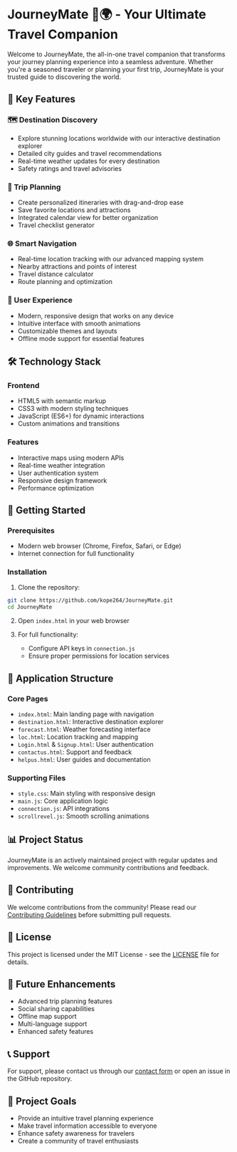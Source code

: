 # JourneyMate 🧳🌍 - Your Ultimate Travel Companion

Welcome to JourneyMate, the all-in-one travel companion that transforms your journey planning experience into a seamless adventure. Whether you're a seasoned traveler or planning your first trip, JourneyMate is your trusted guide to discovering the world.

## 🌟 Key Features

### 🗺️ Destination Discovery
- Explore stunning locations worldwide with our interactive destination explorer
- Detailed city guides and travel recommendations
- Real-time weather updates for every destination
- Safety ratings and travel advisories

### 📅 Trip Planning
- Create personalized itineraries with drag-and-drop ease
- Save favorite locations and attractions
- Integrated calendar view for better organization
- Travel checklist generator

### 🌐 Smart Navigation
- Real-time location tracking with our advanced mapping system
- Nearby attractions and points of interest
- Travel distance calculator
- Route planning and optimization

### 📱 User Experience
- Modern, responsive design that works on any device
- Intuitive interface with smooth animations
- Customizable themes and layouts
- Offline mode support for essential features

## 🛠️ Technology Stack

### Frontend
- HTML5 with semantic markup
- CSS3 with modern styling techniques
- JavaScript (ES6+) for dynamic interactions
- Custom animations and transitions

### Features
- Interactive maps using modern APIs
- Real-time weather integration
- User authentication system
- Responsive design framework
- Performance optimization

## 🚀 Getting Started

### Prerequisites
- Modern web browser (Chrome, Firefox, Safari, or Edge)
- Internet connection for full functionality

### Installation
1. Clone the repository:
```bash
git clone https://github.com/kope264/JourneyMate.git
cd JourneyMate
```

2. Open `index.html` in your web browser

3. For full functionality:
   - Configure API keys in `connection.js`
   - Ensure proper permissions for location services

## 📱 Application Structure

### Core Pages
- `index.html`: Main landing page with navigation
- `destination.html`: Interactive destination explorer
- `forecast.html`: Weather forecasting interface
- `loc.html`: Location tracking and mapping
- `Login.html` & `Signup.html`: User authentication
- `contactus.html`: Support and feedback
- `helpus.html`: User guides and documentation

### Supporting Files
- `style.css`: Main styling with responsive design
- `main.js`: Core application logic
- `connection.js`: API integrations
- `scrollrevel.js`: Smooth scrolling animations

## 📊 Project Status

JourneyMate is an actively maintained project with regular updates and improvements. We welcome community contributions and feedback.

## 🤝 Contributing

We welcome contributions from the community! Please read our [Contributing Guidelines](CONTRIBUTING.md) before submitting pull requests.

## 📝 License

This project is licensed under the MIT License - see the [LICENSE](LICENSE) file for details.

## 🎯 Future Enhancements

- Advanced trip planning features
- Social sharing capabilities
- Offline map support
- Multi-language support
- Enhanced safety features

## 📞 Support

For support, please contact us through our [contact form](contactus.html) or open an issue in the GitHub repository.

## 🎯 Project Goals

- Provide an intuitive travel planning experience
- Make travel information accessible to everyone
- Enhance safety awareness for travelers
- Create a community of travel enthusiasts
